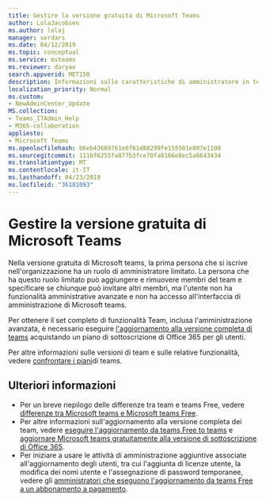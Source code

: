 ```yaml
---
title: Gestire la versione gratuita di Microsoft Teams
author: LolaJacobsen
ms.author: lolaj
manager: serdars
ms.date: 04/12/2019
ms.topic: conceptual
ms.service: msteams
ms.reviewer: daryav
search.appverid: MET150
description: Informazioni sulle caratteristiche di amministratore in teams free.
localization_priority: Normal
ms.custom:
- NewAdminCenter_Update
MS.collection:
- Teams_ITAdmin_Help
- M365-collaboration
appliesto:
- Microsoft Teams
ms.openlocfilehash: b6eb43669761e6f61d88299fe155501e807e1100
ms.sourcegitcommit: 111bf6255fa877b3fce70fa8166e8ec5a6643434
ms.translationtype: MT
ms.contentlocale: it-IT
ms.lasthandoff: 04/23/2019
ms.locfileid: "36181093"
---
```

<a name="manage-the-free-version-of-microsoft-teams"></a>Gestire la versione gratuita di Microsoft Teams
==========================================

Nella versione gratuita di Microsoft teams, la prima persona che si iscrive nell'organizzazione ha un ruolo di amministratore limitato. La persona che ha questo ruolo limitato può aggiungere e rimuovere membri del team e specificare se chiunque può invitare altri membri, ma l'utente non ha funzionalità amministrative avanzate e non ha accesso all'interfaccia di amministrazione di Microsoft teams. 

Per ottenere il set completo di funzionalità Team, inclusa l'amministrazione avanzata, è necessario eseguire [l'aggiornamento alla versione completa di teams](upgrade-freemium.md) acquistando un piano di sottoscrizione di Office 365 per gli utenti. 

Per altre informazioni sulle versioni di team e sulle relative funzionalità, vedere [confrontare i piani](https://products.office.com/microsoft-teams/free)di teams.

## <a name="more-information"></a>Ulteriori informazioni

- Per un breve riepilogo delle differenze tra team e teams Free, vedere [differenze tra Microsoft teams e Microsoft teams Free](https://support.office.com/article/0b69cf39-eb52-49af-b255-60d46fdf8a9c). 
- Per altre informazioni sull'aggiornamento alla versione completa dei team, vedere [eseguire l'aggiornamento da teams Free to teams](https://support.office.com/article/29475bbd-a34f-4175-9b33-d44430f8ad39) e [aggiornare Microsoft teams gratuitamente alla versione di sottoscrizione di Office 365](upgrade-freemium.md).
- Per iniziare a usare le attività di amministrazione aggiuntive associate all'aggiornamento degli utenti, tra cui l'aggiunta di licenze utente, la modifica dei nomi utente e l'assegnazione di password temporanee, vedere gli [amministratori che eseguono l'aggiornamento da teams Free a un abbonamento a pagamento](https://support.office.com/article/75a95e7f-001e-42d0-a787-ae8b992d5a52).

